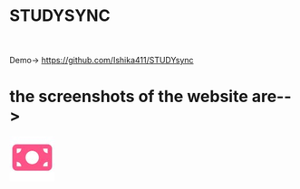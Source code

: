 # STUDYSYNC
<br></br>
Demo-> https://github.com/Ishika411/STUDYsync
<h1>the screenshots of the website are--></h1>

![alt text](https://github.com/Ishika411/STUDYsync/blob/main/affordable.jpg)
